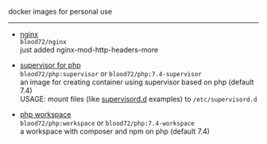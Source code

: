 docker images for personal use

---  

- [nginx](nginx/Dockerfile)  
  `blood72/nginx`  
  just added nginx-mod-http-headers-more  

- [supervisor for php](php-supervisor/Dockerfile)  
  `blood72/php:supervisor` or `blood72/php:7.4-supervisor`  
  an image for creating container using supervisor based on php \(default 7.4\)  
  USAGE: mount files \(like [supervisord.d](php-supervisor/supervisord.d) examples\) to `/etc/supervisord.d`  

- [php workspace](php-workspace/Dockerfile)  
  `blood72/php:workspace` or `blood72/php:7.4-workspace`  
  a workspace with composer and npm on php \(default 7.4\)  
